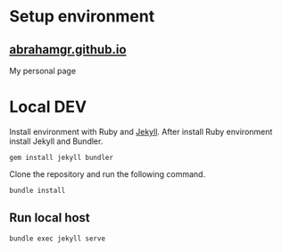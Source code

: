 # Setup environment

## [abrahamgr.github.io](https://abrhamgr.com)
My personal page

# Local DEV
Install environment with Ruby and [Jekyll](https://jekyllrb.com/docs/installation/).
After install Ruby environment install Jekyll and Bundler.

``
gem install jekyll bundler
``

Clone the repository and run the following command.

``
bundle install
``

## Run local host
``
bundle exec jekyll serve
``
